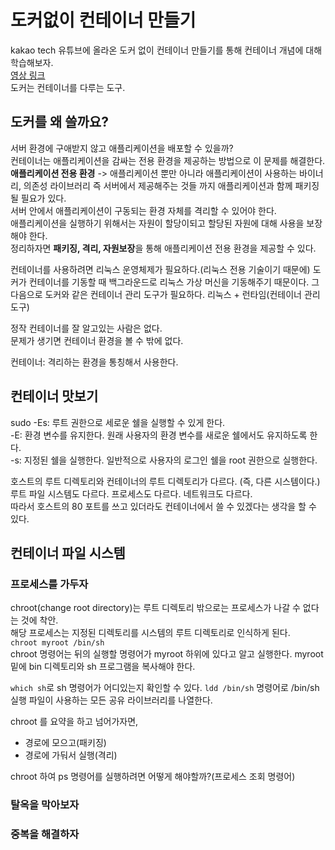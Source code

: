 # 도커없이 컨테이너 만들기
kakao tech 유튜브에 올라온 도커 없이 컨테이너 만들기를 통해 컨테이너 개념에 대해 학습해보자.  
[영상 링크](https://www.youtube.com/watch?v=mSD88FuST80)  
도커는 컨테이너를 다루는 도구.  
  
## 도커를 왜 쓸까요?
서버 환경에 구애받지 않고 애플리케이션을 배포할 수 있을까?  
컨테이너는 애플리케이션을 감싸는 전용 환경을 제공하는 방법으로 이 문제를 해결한다.  
**애플리케이션 전용 환경** -> 애플리케이션 뿐만 아니라 애플리케이션이 사용하는 바이너리, 의존성 라이브러리 즉 서버에서 제공해주는 것들 까지 애플리케이션과 함께 패키징될 필요가 있다.  
서버 안에서 애플리케이션이 구동되는 환경 자체를 격리할 수 있어야 한다.  
애플리케이션을 실행하기 위해서는 자원이 할당이되고 할당된 자원에 대해 사용을 보장해야 한다.  
정리하자면 **패키징, 격리, 자원보장**을 통해 애플리케이션 전용 환경을 제공할 수 있다.  
  
컨테이너를 사용하려면 리눅스 운영체제가 필요하다.(리눅스 전용 기술이기 때문에) 도커가 컨테이너를 기동할 때 백그라운드로 리눅스 가상 머신을 기동해주기 때문이다. 그 다음으로 도커와 같은 컨테이너 관리 도구가 필요하다. 리눅스 + 런타임(컨테이너 관리 도구)  

정작 컨테이너를 잘 알고있는 사람은 없다.  
문제가 생기면 컨테이너 환경을 볼 수 밖에 없다.  
  
컨테이너: 격리하는 환경을 통칭해서 사용한다.  
  
## 컨테이너 맛보기
sudo -Es: 루트 권한으로 세로운 쉘을 실행할 수 있게 한다.  
-E: 환경 변수를 유지한다. 원래 사용자의 환경 변수를 새로운 쉘에서도 유지하도록 한다.  
-s: 지정된 쉘을 실행한다. 일반적으로 사용자의 로그인 쉘을 root 권한으로 실행한다.  

호스트의 루트 디렉토리와 컨테이너의 루트 디렉토리가 다르다. (즉, 다른 시스템이다.) 루트 파일 시스템도 다르다. 프로세스도 다르다. 네트워크도 다르다.  
따라서 호스트의 80 포트를 쓰고 있더라도 컨테이너에서 쓸 수 있겠다는 생각을 할 수 있다.  
## 컨테이너 파일 시스템
### 프로세스를 가두자
chroot(change root directory)는 루트 디렉토리 밖으로는 프로세스가 나갈 수 없다는 것에 착안.  
해당 프로세스는 지정된 디렉토리를 시스템의 루트 디렉토리로 인식하게 된다.  
`chroot myroot /bin/sh`  
chroot 명령어는 뒤의 실행할 명령어가 myroot 하위에 있다고 알고 실행한다. myroot 밑에 bin 디렉토리와 sh 프로그램을 복사해야 한다.  
  
`which sh`로 sh 명령어가 어디있는지 확인할 수 있다. `ldd /bin/sh` 명령어로 /bin/sh 실행 파일이 사용하는 모든 공유 라이브러리를 나열한다.  
  
chroot 를 요약을 하고 넘어가자면,  
- 경로에 모으고(패키징)  
- 경로에 가둬서 실행(격리)  
  
chroot 하여 ps 명령어를 실행하려면 어떻게 해야할까?(프로세스 조회 명령어)  

### 탈옥을 막아보자


### 중복을 해결하자